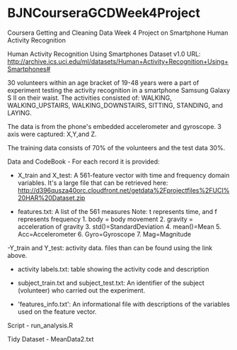 # BJNCourseraGCDWeek4Project
Coursera Getting and Cleaning Data Week 4 Project on Smartphone Human Activity Recognition

Human Activity Recognition Using Smartphones Dataset  v1.0
URL: http://archive.ics.uci.edu/ml/datasets/Human+Activity+Recognition+Using+Smartphones#

30 volunteers within an age bracket of 19-48 years were a part of experiment testing the activity recognition in a smartphone Samsung Galaxy S II on their waist.   The activities consisted of: WALKING, WALKING_UPSTAIRS, WALKING_DOWNSTAIRS, SITTING, STANDING, and LAYING.

The data is from the phone's embedded accelerometer and gyroscope.  3 axis were captured: X,Y,and Z. 

The training data consists of 70% of the volunteers and the test data 30%. 

Data and CodeBook - For each record it is provided:
- X_train and X_test: A 561-feature vector with time and frequency domain variables. It's a large file that can be retrieved here: http://d396qusza40orc.cloudfront.net/getdata%2Fprojectfiles%2FUCI%20HAR%20Dataset.zip

- features.txt: A list of the 561 measures
	Note: t represents time, and f represents frequency
      1.	body = body movement
      2.	gravity = acceleration of gravity
      3.	std()=StandardDeviation
      4.	mean()=Mean
      5.	Acc=Accelerometer
      6.	Gyro=Gyroscope
      7.	Mag=Magnitude
      
-Y_train and Y_test: activity data. files than can be found using the link above.

- activity labels.txt: table showing the activity code and description

- subject_train.txt and subject_test.txt: An identifier of the subject (volunteer) who carried out the experiment.

- 'features_info.txt': An informational file with descriptions of  the variables used on the feature vector.

Script - run_analysis.R

Tidy Dataset - MeanData2.txt
